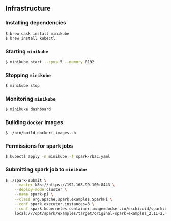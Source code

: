 ## Infrastructure

### Installing dependencies
```bash
$ brew cask install minikube 
$ brew install kubectl
```

### Starting `minikube`
```bash
$ minikube start --cpus 5 --memory 8192
```

### Stopping `minikube`
```bash
$ minikube stop
```

### Monitoring `minikube`
```bash
$ minikuke dashboard
```

### Building `docker` images
```bash
$ ./bin/build_dockerf_images.sh
```

### Permissions for spark jobs
```bash
$ kubectl apply -n minikube -f spark-rbac.yaml
```

### Submitting spark job to `minikube`
```bash
$ ./spark-submit \
    --master k8s://https://192.168.99.100:8443 \
    --deploy-mode cluster \
    --name spark-pi \
    --class org.apache.spark.examples.SparkPi \
    --conf spark.executor.instances=3 \
    --conf spark.kubernetes.container.image=docker.io/eschizoid/spark:base \
    local:///opt/spark/examples/target/original-spark-examples_2.11-2.4.2.jar
```
